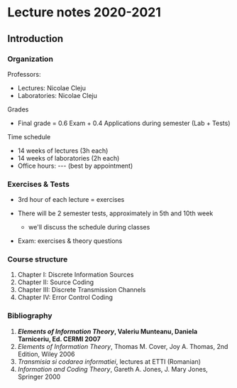 # Lecture notes 2020-2021

## Introduction

### Organization

Professors:

- Lectures: Nicolae Cleju
- Laboratories: Nicolae Cleju

Grades

- Final grade = 0.6 Exam + 0.4 Applications during semester (Lab + Tests)

Time schedule

- 14 weeks of lectures (3h each)
- 14 weeks of laboratories (2h each)
- Office hours: --- (best by appointment)

### Exercises & Tests

- 3rd hour of each lecture = exercises

- There will be 2 semester tests, approximately in 5th and 10th week
   - we'll discuss the schedule during classes

- Exam: exercises & theory questions

### Course structure
1. Chapter I:   Discrete Information Sources
2. Chapter II:  Source Coding
3. Chapter III: Discrete Transmission Channels
4. Chapter IV:  Error Control Coding 

### Bibliography

1. ***Elements of Information Theory*, Valeriu Munteanu, Daniela Tarniceriu, Ed. CERMI 2007**
1. *Elements of Information Theory*, Thomas M. Cover, Joy A. Thomas, 2nd Edition, Wiley 2006
1. *Transmisia si codarea informatiei*, lectures at ETTI (Romanian)
1. *Information and Coding Theory*, Gareth A. Jones, J. Mary Jones, Springer 2000



